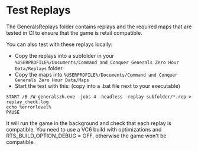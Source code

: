 # Test Replays

The GeneralsReplays folder contains replays and the required maps that are tested in CI to ensure that the game is retail compatible.

You can also test with these replays locally:
- Copy the replays into a subfolder in your `%USERPROFILE%/Documents/Command and Conquer Generals Zero Hour Data/Replays` folder.
- Copy the maps into `%USERPROFILE%/Documents/Command and Conquer Generals Zero Hour Data/Maps`
- Start the test with this: (copy into a .bat file next to your executable)
```
START /B /W generalszh.exe -jobs 4 -headless -replay subfolder/*.rep > replay_check.log
echo %errorlevel%
PAUSE
```
It will run the game in the background and check that each replay is compatible. You need to use a VC6 build with optimizations and RTS_BUILD_OPTION_DEBUG = OFF, otherwise the game won't be compatible.